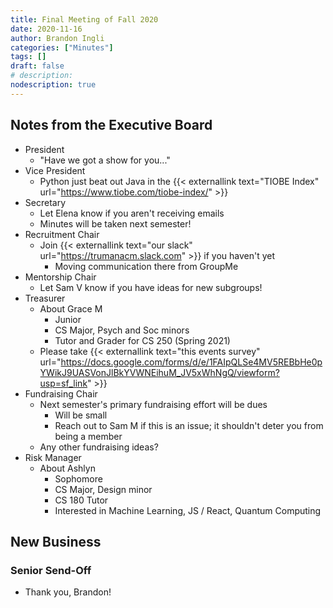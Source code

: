 ```yaml
---
title: Final Meeting of Fall 2020
date: 2020-11-16
author: Brandon Ingli
categories: ["Minutes"]
tags: []
draft: false
# description:
nodescription: true
---
```


## Notes from the Executive Board

+ President
    + "Have we got a show for you..."
+ Vice President
    + Python just beat out Java in the {{< externallink text="TIOBE Index" url="https://www.tiobe.com/tiobe-index/" >}}
+ Secretary
    + Let Elena know if you aren't receiving emails
    + Minutes will be taken next semester!
+ Recruitment Chair
    + Join {{< externallink text="our slack" url="https://trumanacm.slack.com" >}} if you haven't yet
        + Moving communication there from GroupMe
+ Mentorship Chair
    + Let Sam V know if you have ideas for new subgroups!
+ Treasurer
    + About Grace M
        + Junior
        + CS Major, Psych and Soc minors
        + Tutor and Grader for CS 250 (Spring 2021)
    + Please take {{< externallink text="this events survey" url="https://docs.google.com/forms/d/e/1FAIpQLSe4MV5REBbHe0pYWikJ9UASVonJlBkYVWNEihuM_JV5xWhNgQ/viewform?usp=sf_link" >}}
+ Fundraising Chair
    + Next semester's primary fundraising effort will be dues
        + Will be small
        + Reach out to Sam M if this is an issue; it shouldn't deter you from being a member
    + Any other fundraising ideas?
+ Risk Manager
    + About Ashlyn
        + Sophomore
        + CS Major, Design minor
        + CS 180 Tutor
        + Interested in Machine Learning, JS / React, Quantum Computing

## New Business

### Senior Send-Off

+ Thank you, Brandon!
